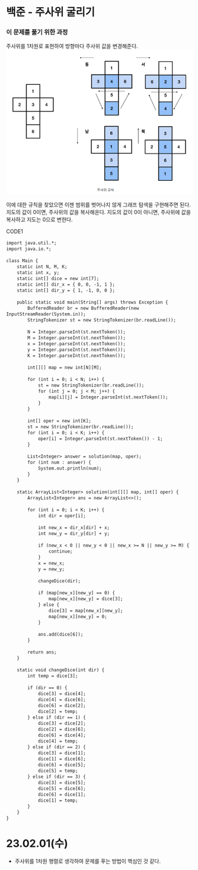 # 백준 - 주사위 굴리기

### 이 문제를 풀기 위한 과정
주사위를 1차원로 표현하여 방향마다 주사위 값을 변경해준다.
![](https://github.com/gkgkfndudals/TIL/blob/master/Algorithm/img/img_20230201_RollDice.PNG)

이에 대한 규칙을 찾았으면 이젠 범위를 벗어나지 않게 그래프 탐색을 구현해주면 된다.
지도의 값이 0이면, 주사위의 값을 복사해온다.
지도의 값이 0이 아니면, 주사위에 값을 복사하고 지도는 0으로 변한다.

CODE1

    import java.util.*;
    import java.io.*;

    class Main {
        static int N, M, K;
        static int x, y;
        static int[] dice = new int[7];
        static int[] dir_x = { 0, 0, -1, 1 };
        static int[] dir_y = { 1, -1, 0, 0 };

        public static void main(String[] args) throws Exception {
            BufferedReader br = new BufferedReader(new InputStreamReader(System.in));
            StringTokenizer st = new StringTokenizer(br.readLine());

            N = Integer.parseInt(st.nextToken());
            M = Integer.parseInt(st.nextToken());
            x = Integer.parseInt(st.nextToken());
            y = Integer.parseInt(st.nextToken());
            K = Integer.parseInt(st.nextToken());

            int[][] map = new int[N][M];

            for (int i = 0; i < N; i++) {
                st = new StringTokenizer(br.readLine());
                for (int j = 0; j < M; j++) {
                    map[i][j] = Integer.parseInt(st.nextToken());
                }
            }

            int[] oper = new int[K];
            st = new StringTokenizer(br.readLine());
            for (int i = 0; i < K; i++) {
                oper[i] = Integer.parseInt(st.nextToken()) - 1;
            }

            List<Integer> answer = solution(map, oper);
            for (int num : answer) {
                System.out.println(num);
            }
        }

        static ArrayList<Integer> solution(int[][] map, int[] oper) {
            ArrayList<Integer> ans = new ArrayList<>();

            for (int i = 0; i < K; i++) {
                int dir = oper[i];

                int new_x = dir_x[dir] + x;
                int new_y = dir_y[dir] + y;

                if (new_x < 0 || new_y < 0 || new_x >= N || new_y >= M) {
                    continue;
                }
                x = new_x;
                y = new_y;

                changeDice(dir);

                if (map[new_x][new_y] == 0) {
                    map[new_x][new_y] = dice[3];
                } else {
                    dice[3] = map[new_x][new_y];
                    map[new_x][new_y] = 0;
                }

                ans.add(dice[6]);
            }

            return ans;
        }

        static void changeDice(int dir) {
            int temp = dice[3];

            if (dir == 0) {
                dice[3] = dice[4];
                dice[4] = dice[6];
                dice[6] = dice[2];
                dice[2] = temp;
            } else if (dir == 1) {
                dice[3] = dice[2];
                dice[2] = dice[6];
                dice[6] = dice[4];
                dice[4] = temp;
            } else if (dir == 2) {
                dice[3] = dice[1];
                dice[1] = dice[6];
                dice[6] = dice[5];
                dice[5] = temp;
            } else if (dir == 3) {
                dice[3] = dice[5];
                dice[5] = dice[6];
                dice[6] = dice[1];
                dice[1] = temp;
            }
        }
    }


# 23.02.01(수)
* 주사위를 1차원 행렬로 생각하여 문제를 푸는 방법이 핵심인 것 같다.